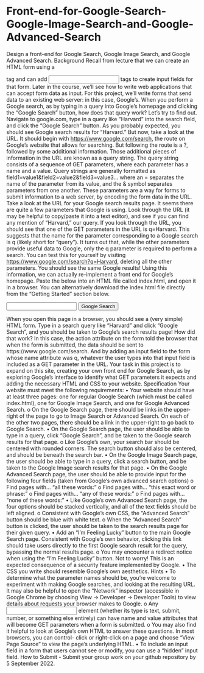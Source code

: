 # Front-end-for-Google-Search-Google-Image-Search-and-Google-Advanced-Search


Design a front-end for Google Search, Google Image Search, and Google Advanced Search.
Background
Recall from lecture that we can create an HTML form using a <form> tag and can
add <input> tags to create input fields for that form. Later in the course, we’ll see how
to write web applications that can accept form data as input. For this project, we’ll
write forms that send data to an existing web server: in this case, Google’s.
When you perform a Google search, as by typing in a query into Google’s homepage and
clicking the “Google Search” button, how does that query work? Let’s try to find out.
Navigate to google.com, type in a query like “Harvard” into the search field, and click
the “Google Search” button.
As you probably expected, you should see Google search results for “Harvard.” But now,
take a look at the URL. It should begin with https://www.google.com/search, the route on
Google’s website that allows for searching. But following the route is a ?, followed by
some additional information.
Those additional pieces of information in the URL are known as a query string. The
query string consists of a sequence of GET parameters, where each parameter has a
name and a value. Query strings are generally formatted as
field1=value1&field2=value2&field3=value3...
where an = separates the name of the parameter from its value, and the & symbol
separates parameters from one another. These parameters are a way for forms to
submit information to a web server, by encoding the form data in the URL.
Take a look at the URL for your Google search results page. It seems there are quite a
few parameters that Google is using. Look through the URL (it may be helpful to
copy/paste it into a text editor), and see if you can find any mention of “Harvard,” our
query.
If you look through the URL, you should see that one of the GET parameters in the URL
is q=Harvard. This suggests that the name for the parameter corresponding to a Google
search is q (likely short for “query”).
It turns out that, while the other parameters provide useful data to Google, only
the q parameter is required to perform a search. You can test this for yourself by
visiting https://www.google.com/search?q=Harvard, deleting all the other parameters. You
should see the same Google results!
Using this information, we can actually re-implement a front end for Google’s
homepage. Paste the below into an HTML file called index.html, and open it in a
browser. You can alternatively download the index.html file directly from the “Getting
Started” section below.
<!DOCTYPE html>
<html lang="en">
 <head>
 <title>Search</title>
 </head>
 <body>
 <form action="https://www.google.com/search">
 <input type="text" name="q">
 <input type="submit" value="Google Search">
 </form>
 </body>
</html>
When you open this page in a browser, you should see a (very simple) HTML form. Type
in a search query like “Harvard” and click “Google Search”, and you should be taken to
Google’s search results page!
How did that work? In this case, the action attribute on the form told the browser that
when the form is submitted, the data should be sent to https://www.google.com/search.
And by adding an input field to the form whose name attribute was q, whatever the user
types into that input field is included as a GET parameter in the URL.
Your task in this project is to expand on this site, creating your own front end for
Google Search, as by exploring Google’s interface to identify what GET parameters it
expects and adding the necessary HTML and CSS to your website.
Specification
Your website must meet the following requirements:
• Your website should have at least three pages: one for regular Google
Search (which must be called index.html), one for Google Image Search, and
one for Google Advanced Search.
o On the Google Search page, there should be links in the
upper-right of the page to go to Image Search or Advanced
Search. On each of the other two pages, there should be a
link in the upper-right to go back to Google Search.
• On the Google Search page, the user should be able to type in a query,
click “Google Search”, and be taken to the Google search results for that
page.
o Like Google’s own, your search bar should be centered with
rounded corners. The search button should also be centered,
and should be beneath the search bar.
• On the Google Image Search page, the user should be able to type in a
query, click a search button, and be taken to the Google Image search
results for that page.
• On the Google Advanced Search page, the user should be able to provide
input for the following four fields (taken from Google’s own advanced
search options)
o Find pages with… “all these words:”
o Find pages with… “this exact word or phrase:”
o Find pages with… “any of these words:”
o Find pages with… “none of these words:”
• Like Google’s own Advanced Search page, the four options should be
stacked vertically, and all of the text fields should be left aligned.
o Consistent with Google’s own CSS, the “Advanced Search”
button should be blue with white text.
o When the “Advanced Search” button is clicked, the user
should be taken to the search results page for their given
query.
• Add an “I’m Feeling Lucky” button to the main Google Search page.
Consistent with Google’s own behavior, clicking this link should take users
directly to the first Google search result for the query, bypassing the
normal results page.
o You may encounter a redirect notice when using the “I’m
Feeling Lucky” button. Not to worry! This is an expected
consequence of a security feature implemented by Google.
• The CSS you write should resemble Google’s own aesthetics.
Hints
• To determine what the parameter names should be, you’re welcome to
experiment with making Google searches, and looking at the resulting
URL. It may also be helpful to open the “Network” inspector (accessible in
Google Chrome by choosing View -> Developer -> Developer Tools) to
view details about requests your browser makes to Google.
o Any <input> element (whether its type is text, submit, number, or
something else entirely) can have name and value attributes
that will become GET parameters when a form is submitted.
o You may also find it helpful to look at Google’s own HTML to
answer these questions. In most browsers, you can control-
click or right-click on a page and choose “View Page Source”
to view the page’s underlying HTML.
• To include an input field in a form that users cannot see or modify, you
can use a “hidden” input field.
How to Submit
- Submit your group work on your github repository by 5 September 2022.
